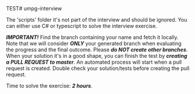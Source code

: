 TEST# umpg-interview

The 'scripts' folder it's not part of the interview and should be ignored.
You can either use C# or typescript to solve the interview exercise.

***IMPORTANT!*** 
Find the branch containing your name and fetch it locally.
Note that we will consider ***ONLY*** your generated branch when evaluating the progress and the final outcome.
Please ***do NOT create other branches***. When your solution it's in a good shape, you can finish the test by ***creating a PULL REQUEST to master***.
An automated process will start when a pull request is created. Double check your solution/tests before creating the pull request.

Time to solve the exercise: ***2 hours***.